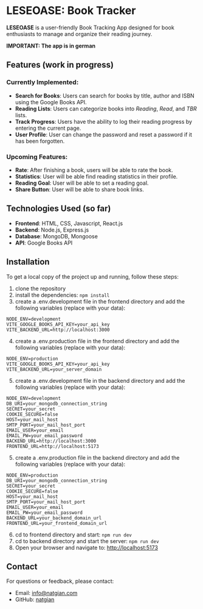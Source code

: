 # LESEOASE: Book Tracker

**LESEOASE** is a user-friendly Book Tracking App designed for book enthusiasts to manage and organize their reading journey.

**IMPORTANT: The app is in german**

## Features (work in progress)

### Currently Implemented:

- **Search for Books**: Users can search for books by title, author and ISBN using the Google Books API.
- **Reading Lists**: Users can categorize books into _Reading_, _Read_, and _TBR_ lists.
- **Track Progress**: Users have the ability to log their reading progress by entering the current page.
- **User Profile**: User can change the password and reset a password if it has been forgotten.

### Upcoming Features:

- **Rate**: After finishing a book, users will be able to rate the book.
- **Statistics**: User will be able find reading statistics in their profile.
- **Reading Goal**: User will be able to set a reading goal.
- **Share Button**: User will be able to share book links.

## Technologies Used (so far)

- **Frontend**: HTML, CSS, Javascript, React.js
- **Backend**: Node.js, Express.js
- **Database**: MongoDB, Mongoose
- **API**: Google Books API

## Installation

To get a local copy of the project up and running, follow these steps:

1. clone the repository
2. install the dependencies: `npm install`
3. create a .env.development file in the frontend directory and add the following variables (replace with your data):

```
NODE_ENV=development
VITE_GOOGLE_BOOKS_API_KEY=your_api_key
VITE_BACKEND_URL=http://localhost:3000
```

4. create a .env.production file in the frontend directory and add the following variables (replace with your data):

```
NODE_ENV=production
VITE_GOOGLE_BOOKS_API_KEY=your_api_key
VITE_BACKEND_URL=your_server_domain
```

5. create a .env.development file in the backend directory and add the following variables (replace with your data):

```
NODE_ENV=development
DB_URI=your_mongodb_connection_string
SECRET=your_secret
COOKIE_SECURE=false
HOST=your_mail_host
SMTP_PORT=your_mail_host_port
EMAIL_USER=your_email
EMAIL_PW=your_email_password
BACKEND_URL=http://localhost:3000
FRONTEND_URL=http://localhost:5173
```

5. create a .env.production file in the backend directory and add the following variables (replace with your data):

```
NODE_ENV=production
DB_URI=your_mongodb_connection_string
SECRET=your_secret
COOKIE_SECURE=false
HOST=your_mail_host
SMTP_PORT=your_mail_host_port
EMAIL_USER=your_email
EMAIL_PW=your_email_password
BACKEND_URL=your_backend_domain_url
FRONTEND_URL=your_frontend_domain_url
```

6. cd to frontend directory and start: `npm run dev`
7. cd to backend directory and start the server: `npm run dev`
8. Open your browser and navigate to: <http://localhost:5173>

## Contact

For questions or feedback, please contact:

- Email: <info@natgian.com>
- GitHub: [natgian](https://github.com/natgian)
